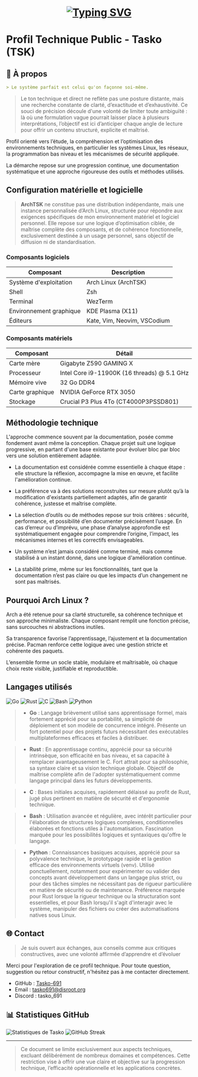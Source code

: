 <h1 align="center">
  <a href="https://git.io/typing-svg"><img src="https://readme-typing-svg.demolab.com?font=Fira+Code&pause=1000&color=F70000&center=true&vCenter=true&width=435&lines=Hi%2C+I'm+Tasko" alt="Typing SVG" /></a>
</h1>

# Profil Technique Public - Tasko (TSK)


## 📝 À propos

```markdown
> Le système parfait est celui qu'on façonne soi-même.
```
> Le ton technique et direct ne reflète pas une posture distante, mais une recherche constante de clarté, d’exactitude et d’exhaustivité. Ce souci de précision découle d'une volonté de limiter toute ambiguïté : là où une formulation vague pourrait laisser place à plusieurs interprétations, l’objectif est ici d’anticiper chaque angle de lecture pour offrir un contenu structuré, explicite et maîtrisé.

Profil orienté vers l’étude, la compréhension et l’optimisation des environnements techniques, en particulier les systèmes Linux, les réseaux, la programmation bas niveau et les mécanismes de sécurité appliquée. 

La démarche repose sur une progression continue, une documentation systématique et une approche rigoureuse des outils et méthodes utilisés.

## Configuration matérielle et logicielle

> **ArchTSK** ne constitue pas une distribution indépendante, mais une instance personnalisée d’Arch Linux, structurée pour répondre aux exigences spécifiques de mon environnement matériel et logiciel personnel. Elle repose sur une logique d’optimisation ciblée, de maîtrise complète des composants, et de cohérence fonctionnelle, exclusivement destinée à un usage personnel, sans objectif de diffusion ni de standardisation.

### Composants logiciels

| Composant              | Description                              |
|------------------------|------------------------------------------|
| Système d'exploitation | Arch Linux (ArchTSK)                     |
| Shell                  | Zsh                                      |
| Terminal               | WezTerm                                  |
| Environnement graphique| KDE Plasma (X11)                         |
| Éditeurs               | Kate, Vim, Neovim, VSCodium              |

### Composants matériels

| Composant        | Détail                                     |
|------------------|--------------------------------------------|
| Carte mère       | Gigabyte Z590 GAMING X                     |
| Processeur       | Intel Core i9-11900K (16 threads) @ 5.1 GHz|
| Mémoire vive     | 32 Go DDR4                                 |
| Carte graphique  | NVIDIA GeForce RTX 3050                    |
| Stockage         | Crucial P3 Plus 4To (CT4000P3PSSD801)      |


## Méthodologie technique

L'approche commence souvent par la documentation, posée comme fondement avant même la conception. Chaque projet suit une logique progressive, en partant d'une base existante pour évoluer bloc par bloc vers une solution entièrement adaptée.

- La documentation est considérée comme essentielle à chaque étape : elle structure la réflexion, accompagne la mise en œuvre, et facilite l'amélioration continue.

- La préférence va à des solutions reconstruites sur mesure plutôt qu’à la modification d'existants partiellement adaptés, afin de garantir cohérence, justesse et maîtrise complète.

- La sélection d’outils ou de méthodes repose sur trois critères : sécurité, performance, et possibilité d’en documenter précisément l’usage. En cas d’erreur ou d’imprévu, une phase d’analyse approfondie est systématiquement engagée pour comprendre l’origine, l’impact, les mécanismes internes et les correctifs envisageables.

- Un système n’est jamais considéré comme terminé, mais comme stabilisé à un instant donné, dans une logique d'amélioration continue.

- La stabilité prime, même sur les fonctionnalités, tant que la documentation n’est pas claire ou que les impacts d’un changement ne sont pas maîtrisés.


## Pourquoi Arch Linux ?

Arch a été retenue pour sa clarté structurelle, sa cohérence technique et son approche minimaliste. Chaque composant remplit une fonction précise, sans surcouches ni abstractions inutiles.

Sa transparence favorise l’apprentissage, l’ajustement et la documentation précise. Pacman renforce cette logique avec une gestion stricte et cohérente des paquets.

L’ensemble forme un socle stable, modulaire et maîtrisable, où chaque choix reste visible, justifiable et reproductible.

## Langages utilisés

![Go](https://img.shields.io/badge/Go-00ADD8?style=for-the-badge&logo=go&logoColor=white)
![Rust](https://img.shields.io/badge/Rust-DEA584?style=for-the-badge&logo=rust&logoColor=white)
![C](https://img.shields.io/badge/C-A8B9CC?style=for-the-badge&logo=c&logoColor=white)
![Bash](https://img.shields.io/badge/Bash-4EAA25?style=for-the-badge&logo=gnu-bash&logoColor=white)
![Python](https://img.shields.io/badge/Python-3776AB?style=for-the-badge&logo=python&logoColor=white)

>- **Go** : Langage brièvement utilisé sans apprentissage formel, mais fortement apprécié pour sa portabilité, sa simplicité de déploiement et son modèle de concurrence intégré. Présente un fort potentiel pour des projets futurs nécessitant des exécutables multiplateformes efficaces et faciles à distribuer.

>- **Rust** : En apprentissage continu, apprécié pour sa sécurité intrinsèque, son efficacité en bas niveau, et sa capacité à remplacer avantageusement le C. Fort attrait pour sa philosophie, sa syntaxe claire et sa vision technique globale. Objectif de maîtrise complète afin de l'adopter systématiquement comme langage principal dans les futurs développements.

>- **C** : Bases initiales acquises, rapidement délaissé au profit de Rust, jugé plus pertinent en matière de sécurité et d'ergonomie technique.

>- **Bash** : Utilisation avancée et régulière, avec intérêt particulier pour l'élaboration de structures logiques complexes, conditionnelles élaborées et fonctions utiles à l'automatisation. Fascination marquée pour les possibilités logiques et syntaxiques qu'offre le langage.

>- **Python** : Connaissances basiques acquises, apprécié pour sa polyvalence technique, le prototypage rapide et la gestion efficace des environnements virtuels (venv). Utilisé ponctuellement, notamment pour expérimenter ou valider des concepts avant développement dans un langage plus strict, ou pour des tâches simples ne nécessitant pas de rigueur particulière en matière de sécurité ou de maintenance. Préférence marquée pour Rust lorsque la rigueur technique ou la structuration sont essentielles, et pour Bash lorsqu'il s'agit d'interagir avec le système, manipuler des fichiers ou créer des automatisations natives sous Linux.

## 🌐 Contact

> Je suis ouvert aux échanges, aux conseils comme aux critiques constructives, avec une volonté affirmée d’apprendre et d’évoluer

Merci pour l'exploration de ce profil technique. Pour toute question, suggestion ou retour constructif, n'hésitez pas à me contacter directement.


- GitHub : [Tasko-691](https://github.com/Tasko-691)
- Email : [tasko691@disroot.org](mailto:tasko691@disroot.org)
- Discord : tasko_691

## 📊 Statistiques GitHub

![Statistiques de Tasko](https://github-readme-stats.vercel.app/api?username=Tasko-691&show_icons=true&theme=shadow_red&include_all_commits=true)
![GitHub Streak](https://github-readme-streak-stats.herokuapp.com/?user=Tasko-691&theme=shadow_red&include_all_commits=true)

---

> Ce document se limite exclusivement aux aspects techniques, excluant délibérément de nombreux domaines et compétences. Cette restriction vise à offrir une vue claire et objective sur la progression technique, l’efficacité opérationnelle et les applications concrètes.